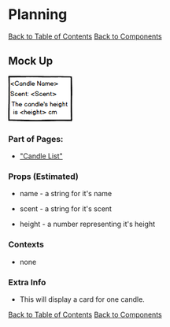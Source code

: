 # Planning

[Back to Table of Contents](../../TABLE_OF_CONTENTS.md)
[Back to Components](../README.md)

## Mock Up

![Candle Component](./Candle.png  "Candle Component Mock Up")

### Part of Pages:

* ["Candle List"](../../Pages/CandleList/README.md)

### Props (Estimated)

* name - a string for it's name

* scent - a string for it's scent

* height - a number representing it's height

### Contexts

* none

### Extra Info

* This will display a card for one candle.

[Back to Table of Contents](../../TABLE_OF_CONTENTS.md)
[Back to Components](../README.md)